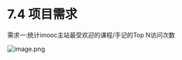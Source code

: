 # 7.4 项目需求

需求一:统计imooc主站最受欢迎的课程/手记的Top N访问次数

![image.png](https://upload-images.jianshu.io/upload_images/7220971-60a7db89c5f8a954.png?imageMogr2/auto-orient/strip%7CimageView2/2/w/1240)

